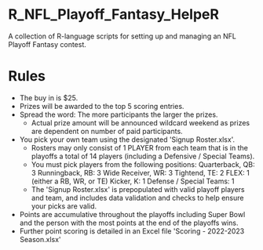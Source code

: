 # R_NFL_Playoff_Fantasy_HelpeR
A collection of R-language scripts for setting up and managing an NFL Playoff Fantasy contest. 

# Rules
- The buy in is $25.
- Prizes will be awarded to the top 5 scoring entries.
- Spread the word: The more participants the larger the prizes.
  - Actual prize amount will be announced wildcard weekend as prizes are dependent on number of paid participants.
- You pick your own team using the designated 'Signup Roster.xlsx'.
  - Rosters may only consist of 1 PLAYER from each team that is in the playoffs a total of 14 players (including a Defensive / Special Teams).
  - You must pick players from the following positions:
    Quarterback, QB: 3
    Runningback, RB: 3
    Wide Receiver, WR: 3
    Tightend, TE: 2
    FLEX: 1 (either a RB, WR, or TE)
    Kicker, K: 1
    Defense / Special Teams: 1 
  - The 'Signup Roster.xlsx' is prepopulated with valid playoff players and team, and includes data validation and checks to help ensure your picks are valid.
- Points are accumulative throughout the playoffs including Super Bowl and the person with the most points at the end of the playoffs wins.
- Further point scoring is detailed in an Excel file 'Scoring - 2022-2023 Season.xlsx'


